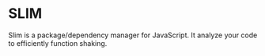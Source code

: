 SLIM
====

Slim is a package/dependency manager for JavaScript. It analyze your code to efficiently function shaking.
